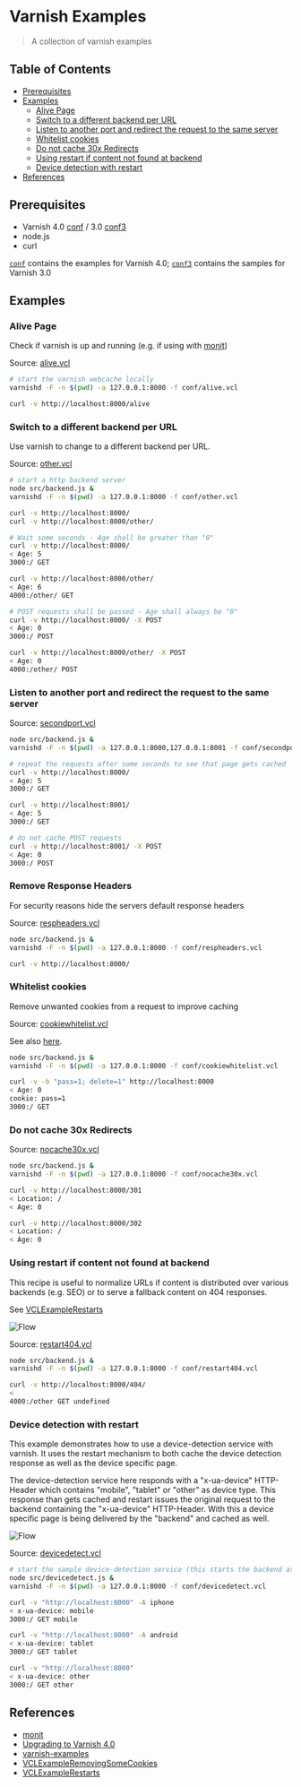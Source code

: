 # Varnish Examples

> A collection of varnish examples

## Table of Contents

<!-- !toc (minlevel=2 omit="Table of Contents") -->

* [Prerequisites](#prerequisites)
* [Examples](#examples)
  * [Alive Page](#alive-page)
  * [Switch to a different backend per URL](#switch-to-a-different-backend-per-url)
  * [Listen to another port and redirect the request to the same server](#listen-to-another-port-and-redirect-the-request-to-the-same-server)
  * [Whitelist cookies](#whitelist-cookies)
  * [Do not cache 30x Redirects](#do-not-cache-30x-redirects)
  * [Using restart if content not found at backend](#using-restart-if-content-not-found-at-backend)
  * [Device detection with restart](#device-detection-with-restart)
* [References](#references)

<!-- toc! -->

## Prerequisites

- Varnish 4.0 [conf](conf/) / 3.0 [conf3](conf3/)
- node.js
- curl

[`conf`](conf/) contains the examples for Varnish 4.0; [`conf3`](conf3/) contains the samples for Varnish 3.0

## Examples

### Alive Page

Check if varnish is up and running (e.g. if using with [monit][])

Source: [alive.vcl](conf/alive.vcl)

````sh
# start the varnish webcache locally
varnishd -F -n $(pwd) -a 127.0.0.1:8000 -f conf/alive.vcl

curl -v http://localhost:8000/alive
````

### Switch to a different backend per URL

Use varnish to change to a different backend per URL.

Source: [other.vcl](conf/other.vcl)

````sh
# start a http backend server
node src/backend.js &
varnishd -F -n $(pwd) -a 127.0.0.1:8000 -f conf/other.vcl

curl -v http://localhost:8000/
curl -v http://localhost:8000/other/

# Wait some seconds - Age shall be greater than "0"
curl -v http://localhost:8000/
< Age: 5
3000:/ GET

curl -v http://localhost:8000/other/
< Age: 6
4000:/other/ GET

# POST requests shall be passed - Age shall always be "0"
curl -v http://localhost:8000/ -X POST
< Age: 0
3000:/ POST

curl -v http://localhost:8000/other/ -X POST
< Age: 0
4000:/other/ POST
````

### Listen to another port and redirect the request to the same server

Source: [secondport.vcl](conf/secondport.vcl)

````sh
node src/backend.js &
varnishd -F -n $(pwd) -a 127.0.0.1:8000,127.0.0.1:8001 -f conf/secondport.vcl

# repeat the requests after some seconds to see that page gets cached
curl -v http://localhost:8000/
< Age: 5
3000:/ GET

curl -v http://localhost:8001/
< Age: 5
3000:/ GET

# do not cache POST requests
curl -v http://localhost:8001/ -X POST
< Age: 0
3000:/ POST
````
### Remove Response Headers

For security reasons hide the servers default response headers

Source: [respheaders.vcl](conf/respheaders.vcl)

```sh
node src/backend.js &
varnishd -F -n $(pwd) -a 127.0.0.1:8000 -f conf/respheaders.vcl

curl -v http://localhost:8000/

```


### Whitelist cookies

Remove unwanted cookies from a request to improve caching

Source: [cookiewhitelist.vcl](conf/cookiewhitelist.vcl)

See also [here][VCLExampleRemovingSomeCookies].

````sh
node src/backend.js &
varnishd -F -n $(pwd) -a 127.0.0.1:8000 -f conf/cookiewhitelist.vcl

curl -v -b "pass=1; delete=1" http://localhost:8000
< Age: 0
cookie: pass=1
3000:/ GET
````

### Do not cache 30x Redirects

Source: [nocache30x.vcl](conf/nocache30x.vcl)

````sh
node src/backend.js &
varnishd -F -n $(pwd) -a 127.0.0.1:8000 -f conf/nocache30x.vcl

curl -v http://localhost:8000/301
< Location: /
< Age: 0

curl -v http://localhost:8000/302
< Location: /
< Age: 0
````

### Using restart if content not found at backend

This recipe is useful to normalize URLs if content is distributed over various backends (e.g. SEO) or to serve a fallback content on 404 responses.

See [VCLExampleRestarts][]

![Flow](assets/restart404.png)

Source: [restart404.vcl](conf/restart404.vcl)

````sh
node src/backend.js &
varnishd -F -n $(pwd) -a 127.0.0.1:8000 -f conf/restart404.vcl

curl -v http://localhost:8000/404/
<
4000:/other GET undefined
````

### Device detection with restart

This example demonstrates how to use a device-detection service with varnish. It uses the restart mechanism to both cache the device detection response as well as the device specific page.

The device-detection service here responds with a "x-ua-device" HTTP-Header which contains "mobile", "tablet" or "other" as device type.
This response than gets cached and restart issues the original request to the backend containing the "x-ua-device" HTTP-Header.
With this a device specific page is being delivered by the "backend" and cached as well.

![Flow](assets/devicedetect.png)

Source: [devicedetect.vcl](conf/devicedetect.vcl)

````sh
# start the sample device-detection service (this starts the backend as well)
node src/devicedetect.js &
varnishd -F -n $(pwd) -a 127.0.0.1:8000 -f conf/devicedetect.vcl

curl -v "http://localhost:8000" -A iphone
< x-ua-device: mobile
3000:/ GET mobile

curl -v "http://localhost:8000" -A android
< x-ua-device: tablet
3000:/ GET tablet

curl -v "http://localhost:8000"
< x-ua-device: other
3000:/ GET other
````

## References

<!-- !ref -->

* [monit][monit]
* [Upgrading to Varnish 4.0][Upgrading to Varnish 4.0]
* [varnish-examples][varnish-examples]
* [VCLExampleRemovingSomeCookies][VCLExampleRemovingSomeCookies]
* [VCLExampleRestarts][VCLExampleRestarts]

<!-- ref! -->

[varnish-examples]: https://www.varnish-cache.org/trac/wiki/VCLExamples
[VCLExampleRemovingSomeCookies]: https://www.varnish-cache.org/trac/wiki/VCLExampleRemovingSomeCookies
[VCLExampleRestarts]: https://www.varnish-cache.org/trac/wiki/VCLExampleRestarts
[monit]: https://mmonit.com/monit/
[Upgrading to Varnish 4.0]: https://www.varnish-cache.org/docs/trunk/whats-new/upgrade-4.0.html
